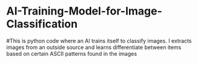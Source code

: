 # AI-Training-Model-for-Image-Classification

#This is python code where an AI trains itself to classify images. I extracts images from an outside source and learns differentiate between items based on certain ASCII patterns found in the images
